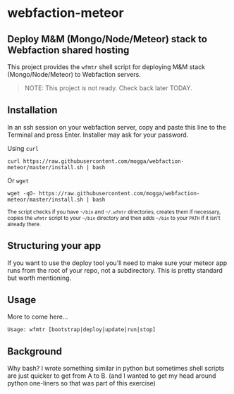 # webfaction-meteor

## Deploy M&amp;M (Mongo/Node/Meteor) stack to Webfaction shared hosting

This project provides the `wfmtr` shell script for deploying M&amp;M stack (Mongo/Node/Meteor) to Webfaction servers.

> NOTE: This project is not ready. Check back later TODAY.


## Installation

In an ssh session on your webfaction server, copy and paste this line to the Terminal and press Enter. Installer may ask for your password.

Using `curl`

    curl https://raw.githubusercontent.com/mogga/webfaction-meteor/master/install.sh | bash

Or `wget`

    wget -qO- https://raw.githubusercontent.com/mogga/webfaction-meteor/master/install.sh | bash

<sub>The script checks if you have `~/bin` and `~/.wfmtr` directories, creates them if necessary, copies the `wfmtr` script to your `~/bin` directory and then adds `~/bin` to your `PATH` if it isn't already there.</sub>

## Structuring your app

If you want to use the deploy tool you'll need to make sure your meteor app runs from the root of your repo, not a subdirectory. This is pretty standard but worth mentioning.


## Usage

More to come here...

    Usage: wfmtr [bootstrap|deploy|update|run|stop]


## Background

Why bash? I wrote something similar in python but sometimes shell scripts are just quicker to get from A to B. (and I wanted to get my head around python one-liners so that was part of this exercise)
